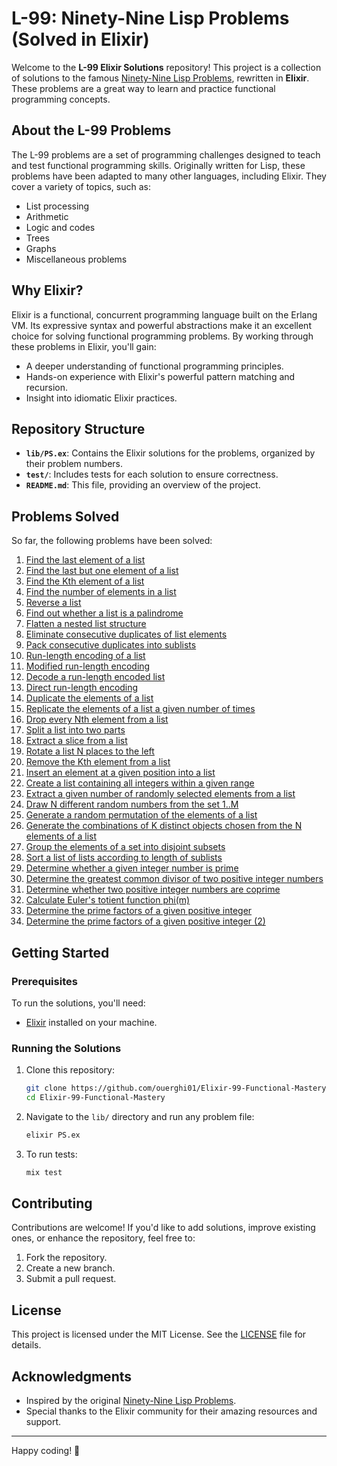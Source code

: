 # L-99: Ninety-Nine Lisp Problems (Solved in Elixir)

Welcome to the **L-99 Elixir Solutions** repository! This project is a collection of solutions to the famous [Ninety-Nine Lisp Problems](https://www.ic.unicamp.br/~meidanis/courses/mc336/2009s2/prolog/problemas/), rewritten in **Elixir**. These problems are a great way to learn and practice functional programming concepts.

## About the L-99 Problems

The L-99 problems are a set of programming challenges designed to teach and test functional programming skills. Originally written for Lisp, these problems have been adapted to many other languages, including Elixir. They cover a variety of topics, such as:

- List processing
- Arithmetic
- Logic and codes
- Trees
- Graphs
- Miscellaneous problems

## Why Elixir?

Elixir is a functional, concurrent programming language built on the Erlang VM. Its expressive syntax and powerful abstractions make it an excellent choice for solving functional programming problems. By working through these problems in Elixir, you'll gain:

- A deeper understanding of functional programming principles.
- Hands-on experience with Elixir's powerful pattern matching and recursion.
- Insight into idiomatic Elixir practices.

## Repository Structure

- **`lib/PS.ex`**: Contains the Elixir solutions for the problems, organized by their problem numbers.
- **`test/`**: Includes tests for each solution to ensure correctness.
- **`README.md`**: This file, providing an overview of the project.

## Problems Solved
So far, the following problems have been solved:
1. [Find the last element of a list](lib/List_processing.ex)
2. [Find the last but one element of a list](lib/List_processing.ex)
3. [Find the Kth element of a list](lib/List_processing.ex)
4. [Find the number of elements in a list](lib/List_processing.ex)
5. [Reverse a list](lib/List_processing.ex)
6. [Find out whether a list is a palindrome](lib/List_processing.ex)
7. [Flatten a nested list structure](lib/List_processing.ex)
8. [Eliminate consecutive duplicates of list elements](lib/List_processing.ex)
9. [Pack consecutive duplicates into sublists](lib/List_processing.ex)
10. [Run-length encoding of a list](lib/List_processing.ex)
11. [Modified run-length encoding](lib/List_processing.ex)
12. [Decode a run-length encoded list](lib/List_processing.ex)
13. [Direct run-length encoding](lib/List_processing.ex)
14. [Duplicate the elements of a list](lib/List_processing.ex)
15. [Replicate the elements of a list a given number of times](lib/List_processing.ex)
16. [Drop every Nth element from a list](lib/List_processing.ex)
17. [Split a list into two parts](lib/List_processing.ex)
18. [Extract a slice from a list](lib/List_processing.ex)
19. [Rotate a list N places to the left](lib/List_processing.ex)
20. [Remove the Kth element from a list](lib/List_processing.ex)
21. [Insert an element at a given position into a list](lib/List_processing.ex)
22. [Create a list containing all integers within a given range](lib/List_processing.ex)
23. [Extract a given number of randomly selected elements from a list](lib/List_processing.ex)
24. [Draw N different random numbers from the set 1..M](lib/List_processing.ex)
25. [Generate a random permutation of the elements of a list](lib/List_processing.ex)
26. [Generate the combinations of K distinct objects chosen from the N elements of a list](lib/List_processing.ex)
27. [Group the elements of a set into disjoint subsets](lib/List_processing.ex)
28. [Sort a list of lists according to length of sublists](lib/List_processing.ex)
29. [Determine whether a given integer number is prime](lib/Arithmetic_processing.ex)
30. [Determine the greatest common divisor of two positive integer numbers](lib/Arithmetic_processing.ex)
31. [Determine whether two positive integer numbers are coprime](lib/Arithmetic_processing.ex)
32. [Calculate Euler's totient function phi(m)](lib/Arithmetic_processing.ex)
33. [Determine the prime factors of a given positive integer](lib/Arithmetic_processing.ex)
34. [Determine the prime factors of a given positive integer (2)](lib/Arithmetic_processing.ex)


## Getting Started

### Prerequisites

To run the solutions, you'll need:

- [Elixir](https://elixir-lang.org/install.html) installed on your machine.

### Running the Solutions

1. Clone this repository:
   ```bash
   git clone https://github.com/ouerghi01/Elixir-99-Functional-Mastery.git
   cd Elixir-99-Functional-Mastery
   ```
2. Navigate to the `lib/` directory and run any problem file:
   ```bash
   elixir PS.ex
   ```
3. To run tests:
   ```bash
   mix test
   ```

## Contributing

Contributions are welcome! If you'd like to add solutions, improve existing ones, or enhance the repository, feel free to:

1. Fork the repository.
2. Create a new branch.
3. Submit a pull request.

## License

This project is licensed under the MIT License. See the [LICENSE](LICENSE) file for details.

## Acknowledgments

- Inspired by the original [Ninety-Nine Lisp Problems](https://www.ic.unicamp.br/~meidanis/courses/mc336/2009s2/prolog/problemas/).
- Special thanks to the Elixir community for their amazing resources and support.

---


Happy coding! 🚀
